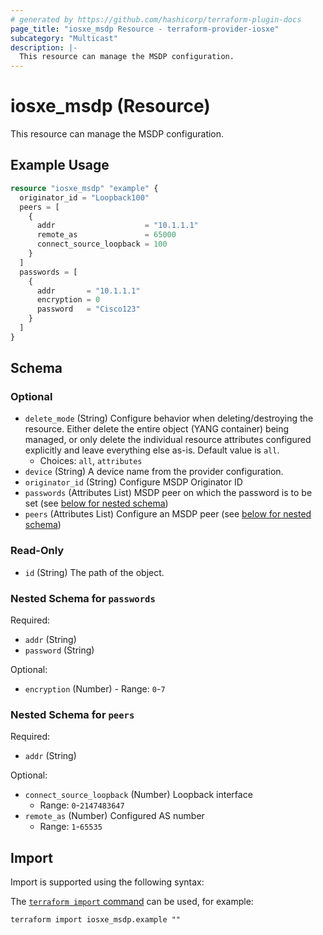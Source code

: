 ```yaml
---
# generated by https://github.com/hashicorp/terraform-plugin-docs
page_title: "iosxe_msdp Resource - terraform-provider-iosxe"
subcategory: "Multicast"
description: |-
  This resource can manage the MSDP configuration.
---
```


# iosxe_msdp (Resource)

This resource can manage the MSDP configuration.

## Example Usage

```terraform
resource "iosxe_msdp" "example" {
  originator_id = "Loopback100"
  peers = [
    {
      addr                    = "10.1.1.1"
      remote_as               = 65000
      connect_source_loopback = 100
    }
  ]
  passwords = [
    {
      addr       = "10.1.1.1"
      encryption = 0
      password   = "Cisco123"
    }
  ]
}
```

<!-- schema generated by tfplugindocs -->
## Schema

### Optional

- `delete_mode` (String) Configure behavior when deleting/destroying the resource. Either delete the entire object (YANG container) being managed, or only delete the individual resource attributes configured explicitly and leave everything else as-is. Default value is `all`.
  - Choices: `all`, `attributes`
- `device` (String) A device name from the provider configuration.
- `originator_id` (String) Configure MSDP Originator ID
- `passwords` (Attributes List) MSDP peer on which the password is to be set (see [below for nested schema](#nestedatt--passwords))
- `peers` (Attributes List) Configure an MSDP peer (see [below for nested schema](#nestedatt--peers))

### Read-Only

- `id` (String) The path of the object.

<a id="nestedatt--passwords"></a>
### Nested Schema for `passwords`

Required:

- `addr` (String)
- `password` (String)

Optional:

- `encryption` (Number) - Range: `0`-`7`


<a id="nestedatt--peers"></a>
### Nested Schema for `peers`

Required:

- `addr` (String)

Optional:

- `connect_source_loopback` (Number) Loopback interface
  - Range: `0`-`2147483647`
- `remote_as` (Number) Configured AS number
  - Range: `1`-`65535`

## Import

Import is supported using the following syntax:

The [`terraform import` command](https://developer.hashicorp.com/terraform/cli/commands/import) can be used, for example:

```shell
terraform import iosxe_msdp.example ""
```
